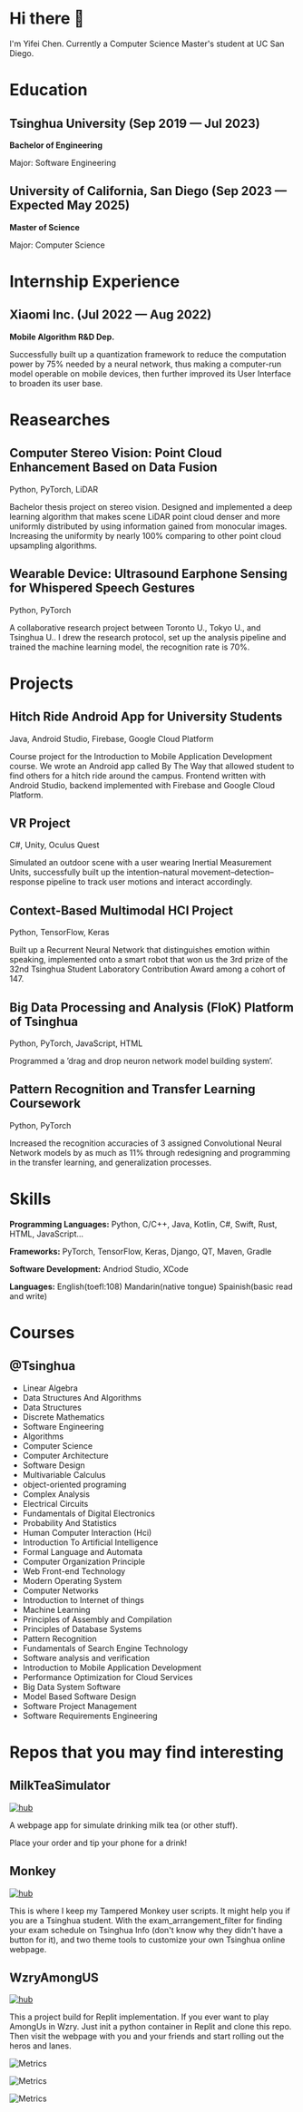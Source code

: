 # Hi there 👋

I'm Yifei Chen. Currently a Computer Science Master's student at UC San Diego.

# Education

## Tsinghua University (Sep 2019 — Jul 2023)

**Bachelor of Engineering**

Major: Software Engineering

## University of California, San Diego (Sep 2023 — Expected May 2025)

**Master of Science**

Major: Computer Science

# Internship Experience

## Xiaomi Inc. (Jul 2022 — Aug 2022)

**Mobile Algorithm R&D Dep.**

Successfully built up a quantization framework to reduce the computation power by 75% needed by a neural network, thus making a computer-run model operable on mobile devices, then further improved its User Interface to broaden its user base.

# Reasearches

## Computer Stereo Vision: Point Cloud Enhancement Based on Data Fusion

Python, PyTorch, LiDAR

Bachelor thesis project on stereo vision. Designed and implemented a deep learning algorithm that makes scene LiDAR point cloud denser and more uniformly distributed by using information gained from monocular images. Increasing the uniformity by nearly 100% comparing to other point cloud upsampling algorithms.

## Wearable Device: Ultrasound Earphone Sensing for Whispered Speech Gestures

Python, PyTorch

A collaborative research project between Toronto U., Tokyo U., and Tsinghua U.. I drew the research protocol,
set up the analysis pipeline and trained the machine learning model, the recognition rate is 70%.

# Projects

## Hitch Ride Android App for University Students

Java, Android Studio, Firebase, Google Cloud Platform

Course project for the Introduction to Mobile Application Development course. We wrote an Android app called By The Way that allowed student to find others for a hitch ride around the campus. Frontend written with Android Studio, backend implemented with Firebase and Google Cloud Platform.

## VR Project

C#, Unity, Oculus Quest

Simulated an outdoor scene with a user wearing Inertial Measurement Units, successfully built up the intention–natural movement–detection–response pipeline to track user motions and interact accordingly.

## Context-Based Multimodal HCI Project

Python, TensorFlow, Keras

Built up a Recurrent Neural Network that distinguishes emotion within speaking, implemented onto a smart robot that won us the 3rd prize of the 32nd Tsinghua Student Laboratory Contribution Award among a cohort of 147.

## Big Data Processing and Analysis (FloK) Platform of Tsinghua

Python, PyTorch, JavaScript, HTML

Programmed a ’drag and drop neuron network model building system’.

## Pattern Recognition and Transfer Learning Coursework

Python, PyTorch

Increased the recognition accuracies of 3 assigned Convolutional Neural Network models by as much as 11%
through redesigning and programming in the transfer learning, and generalization processes.

# Skills

**Programming Languages:** Python, C/C++, Java, Kotlin, C#, Swift, Rust, HTML, JavaScript... 

**Frameworks:** PyTorch, TensorFlow, Keras, Django, QT, Maven, Gradle

**Software Development:** Andriod Studio, XCode

**Languages:** English(toefl:108) Mandarin(native tongue) Spainish(basic read and write)

# Courses

## @Tsinghua
- Linear Algebra
- Data Structures And Algorithms
- Data Structures
- Discrete Mathematics
- Software Engineering
- Algorithms
- Computer Science
- Computer Architecture
- Software Design
- Multivariable Calculus
- object-oriented programing
- Complex Analysis
- Electrical Circuits
- Fundamentals of Digital Electronics
- Probability And Statistics
- Human Computer Interaction (Hci)
- Introduction To Artificial Intelligence
- Formal Language and Automata
- Computer Organization Principle
- Web Front-end Technology
- Modern Operating System
- Computer Networks
- Introduction to Internet of things
- Machine Learning
- Principles of Assembly and Compilation
- Principles of Database Systems
- Pattern Recognition
- Fundamentals of Search Engine Technology
- Software analysis and verification
- Introduction to Mobile Application Development
- Performance Optimization for Cloud Services
- Big Data System Software
- Model Based Software Design
- Software Project Management
- Software Requirements Engineering

# Repos that you may find interesting

## MilkTeaSimulator
[![hub](https://img.shields.io/badge/GitHub-100000?style=for-the-badge&logo=github&logoColor=white)](https://github.com/Yifeeeeei/MilkTeaSimulator)

A webpage app for simulate drinking milk tea (or other stuff).

Place your order and tip your phone for a drink!

## Monkey

[![hub](https://img.shields.io/badge/GitHub-100000?style=for-the-badge&logo=github&logoColor=white)](https://github.com/Yifeeeeei/Monkey)

This is where I keep my Tampered Monkey user scripts. It might help you if you are a Tsinghua student. With the exam_arrangement_filter for finding your exam schedule on Tsinghua Info (don't know why they didn't have a button for it), and two theme tools to customize your own Tsinghua online webpage.

## WzryAmongUS

[![hub](https://img.shields.io/badge/GitHub-100000?style=for-the-badge&logo=github&logoColor=white)](https://github.com/Yifeeeeei/WzryAmongUS)

This a project build for Replit implementation. If you ever want to play AmongUs in Wzry. Just init a python container in Replit and clone this repo. Then visit the webpage with you and your friends and start rolling out the heros and lanes.


![Metrics](/metrics.plugin.isocalendar.svg)

![Metrics](/metrics.plugin.languages.svg)

![Metrics](/metrics.plugin.repositories.svg)

